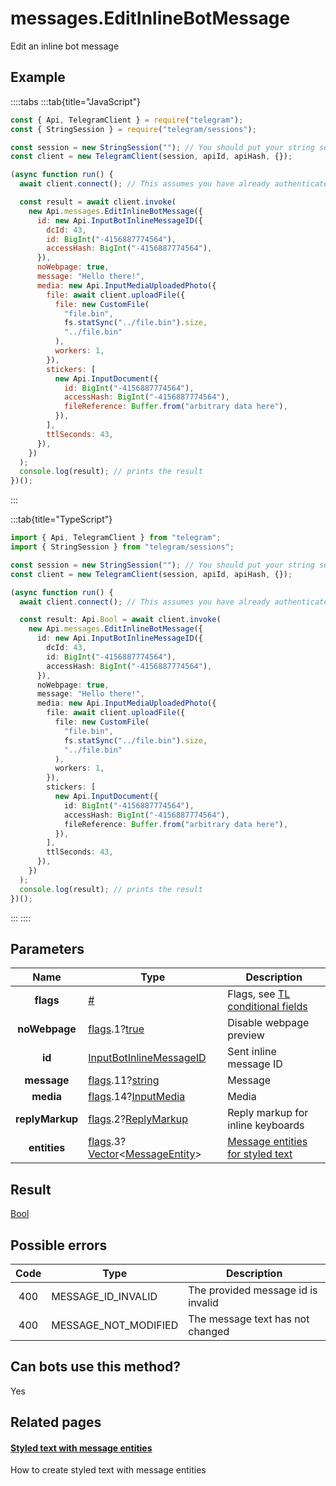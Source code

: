 # messages.EditInlineBotMessage

Edit an inline bot message

## Example

::::tabs
:::tab{title="JavaScript"}

```js
const { Api, TelegramClient } = require("telegram");
const { StringSession } = require("telegram/sessions");

const session = new StringSession(""); // You should put your string session here
const client = new TelegramClient(session, apiId, apiHash, {});

(async function run() {
  await client.connect(); // This assumes you have already authenticated with .start()

  const result = await client.invoke(
    new Api.messages.EditInlineBotMessage({
      id: new Api.InputBotInlineMessageID({
        dcId: 43,
        id: BigInt("-4156887774564"),
        accessHash: BigInt("-4156887774564"),
      }),
      noWebpage: true,
      message: "Hello there!",
      media: new Api.InputMediaUploadedPhoto({
        file: await client.uploadFile({
          file: new CustomFile(
            "file.bin",
            fs.statSync("../file.bin").size,
            "../file.bin"
          ),
          workers: 1,
        }),
        stickers: [
          new Api.InputDocument({
            id: BigInt("-4156887774564"),
            accessHash: BigInt("-4156887774564"),
            fileReference: Buffer.from("arbitrary data here"),
          }),
        ],
        ttlSeconds: 43,
      }),
    })
  );
  console.log(result); // prints the result
})();
```

:::

:::tab{title="TypeScript"}

```ts
import { Api, TelegramClient } from "telegram";
import { StringSession } from "telegram/sessions";

const session = new StringSession(""); // You should put your string session here
const client = new TelegramClient(session, apiId, apiHash, {});

(async function run() {
  await client.connect(); // This assumes you have already authenticated with .start()

  const result: Api.Bool = await client.invoke(
    new Api.messages.EditInlineBotMessage({
      id: new Api.InputBotInlineMessageID({
        dcId: 43,
        id: BigInt("-4156887774564"),
        accessHash: BigInt("-4156887774564"),
      }),
      noWebpage: true,
      message: "Hello there!",
      media: new Api.InputMediaUploadedPhoto({
        file: await client.uploadFile({
          file: new CustomFile(
            "file.bin",
            fs.statSync("../file.bin").size,
            "../file.bin"
          ),
          workers: 1,
        }),
        stickers: [
          new Api.InputDocument({
            id: BigInt("-4156887774564"),
            accessHash: BigInt("-4156887774564"),
            fileReference: Buffer.from("arbitrary data here"),
          }),
        ],
        ttlSeconds: 43,
      }),
    })
  );
  console.log(result); // prints the result
})();
```

:::
::::

## Parameters

|      Name       | Type                                                                                                                                                                                              | Description                                                                                             |
| :-------------: | ------------------------------------------------------------------------------------------------------------------------------------------------------------------------------------------------- | ------------------------------------------------------------------------------------------------------- |
|    **flags**    | [#](https://core.telegram.org/type/%23)                                                                                                                                                           | Flags, see [TL conditional fields](https://core.telegram.org/mtproto/TL-combinators#conditional-fields) |
|  **noWebpage**  | [flags](https://core.telegram.org/mtproto/TL-combinators#conditional-fields).1?[true](https://core.telegram.org/constructor/true)                                                                 | Disable webpage preview                                                                                 |
|     **id**      | [InputBotInlineMessageID](https://core.telegram.org/type/InputBotInlineMessageID)                                                                                                                 | Sent inline message ID                                                                                  |
|   **message**   | [flags](https://core.telegram.org/mtproto/TL-combinators#conditional-fields).11?[string](https://core.telegram.org/type/string)                                                                   | Message                                                                                                 |
|    **media**    | [flags](https://core.telegram.org/mtproto/TL-combinators#conditional-fields).14?[InputMedia](https://core.telegram.org/type/InputMedia)                                                           | Media                                                                                                   |
| **replyMarkup** | [flags](https://core.telegram.org/mtproto/TL-combinators#conditional-fields).2?[ReplyMarkup](https://core.telegram.org/type/ReplyMarkup)                                                          | Reply markup for inline keyboards                                                                       |
|  **entities**   | [flags](https://core.telegram.org/mtproto/TL-combinators#conditional-fields).3?[Vector](https://core.telegram.org/type/Vector%20t)<[MessageEntity](https://core.telegram.org/type/MessageEntity)> | [Message entities for styled text](https://core.telegram.org/api/entities)                              |

## Result

[Bool](https://core.telegram.org/type/Bool)

## Possible errors

| Code | Type                 | Description                        |
| :--: | -------------------- | ---------------------------------- |
| 400  | MESSAGE_ID_INVALID   | The provided message id is invalid |
| 400  | MESSAGE_NOT_MODIFIED | The message text has not changed   |

## Can bots use this method?

Yes

## Related pages

#### [Styled text with message entities](https://core.telegram.org/api/entities)

How to create styled text with message entities
